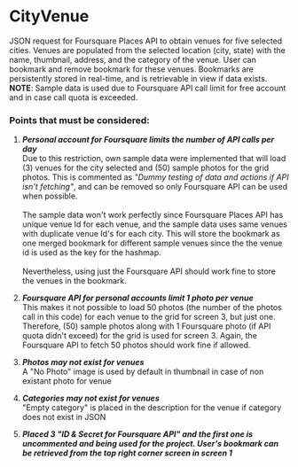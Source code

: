 # CityVenue
JSON request for Foursquare Places API to obtain venues for five selected cities. Venues are populated from the selected location 
(city, state) with the name, thumbnail, address, and the category of the venue. User can bookmark and remove bookmark for these venues. 
Bookmarks are persistently stored in real-time, and is retrievable in view if data exists.<br>
**NOTE**: Sample data is used due to Foursquare API call limit for free account and in case call quota is exceeded.

### Points that must be considered:

1. ***Personal account for Foursquare limits the number of API calls per day*** <br>
Due to this restriction, own sample data were implemented that will load (3) venues for the city selected and (50) sample photos for the 
grid photos. This is commented as *"Dummy testing of data and actions if API isn't fetching"*, and can be removed so only Foursquare API 
can be used when possible.<br><br> 
The sample data won't work perfectly since Foursquare Places API has unique venue Id for each venue, 
and the sample data uses same venues with duplicate venue Id's for each city. This will store the bookmark as one merged bookmark for 
different sample venues since the the venue id is used as the key for the hashmap.<br><br>
Nevertheless, using just the Foursquare API should work fine to store the venues in the bookmark.

2. ***Foursquare API for personal accounts limit 1 photo per venue*** <br>
This makes it not possible to load 50 photos (the number of the photos call in this code) for each venue to the grid for screen 3, but 
just one. Therefore, (50) sample photos along with 1 Foursquare photo (if API quota didn't exceed) for the grid is used for screen 3. 
Again, the Foursquare API to fetch 50 photos should work fine if allowed.

3. ***Photos may not exist for venues*** <br>
A "No Photo" image is used by default in thumbnail in case of non existant photo for venue

4. ***Categories may not exist for venues*** <br>
"Empty category" is placed in the description for the venue if category does not exist in JSON

5. ***Placed 3 "ID & Secret for Foursquare API" and the first one is uncommented and being used for the project. User's bookmark can be 
retrieved from the top right corner screen in screen 1***
